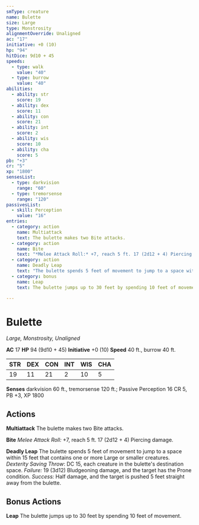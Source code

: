 ```yaml
---
smType: creature
name: Bulette
size: Large
type: Monstrosity
alignmentOverride: Unaligned
ac: "17"
initiative: +0 (10)
hp: "94"
hitDice: 9d10 + 45
speeds:
  - type: walk
    value: "40"
  - type: burrow
    value: "40"
abilities:
  - ability: str
    score: 19
  - ability: dex
    score: 11
  - ability: con
    score: 21
  - ability: int
    score: 2
  - ability: wis
    score: 10
  - ability: cha
    score: 5
pb: "+3"
cr: "5"
xp: "1800"
sensesList:
  - type: darkvision
    range: "60"
  - type: tremorsense
    range: "120"
passivesList:
  - skill: Perception
    value: "16"
entries:
  - category: action
    name: Multiattack
    text: The bulette makes two Bite attacks.
  - category: action
    name: Bite
    text: "*Melee Attack Roll:* +7, reach 5 ft. 17 (2d12 + 4) Piercing damage."
  - category: action
    name: Deadly Leap
    text: "The bulette spends 5 feet of movement to jump to a space within 15 feet that contains one or more Large or smaller creatures. *Dexterity Saving Throw*: DC 15, each creature in the bulette's destination space. *Failure:*  19 (3d12) Bludgeoning damage, and the target has the Prone condition. *Success:*  Half damage, and the target is pushed 5 feet straight away from the bulette."
  - category: bonus
    name: Leap
    text: The bulette jumps up to 30 feet by spending 10 feet of movement.

---
```


# Bulette
*Large, Monstrosity, Unaligned*

**AC** 17
**HP** 94 (9d10 + 45)
**Initiative** +0 (10)
**Speed** 40 ft., burrow 40 ft.

| STR | DEX | CON | INT | WIS | CHA |
| --- | --- | --- | --- | --- | --- |
| 19 | 11 | 21 | 2 | 10 | 5 |

**Senses** darkvision 60 ft., tremorsense 120 ft.; Passive Perception 16
CR 5, PB +3, XP 1800

## Actions

**Multiattack**
The bulette makes two Bite attacks.

**Bite**
*Melee Attack Roll:* +7, reach 5 ft. 17 (2d12 + 4) Piercing damage.

**Deadly Leap**
The bulette spends 5 feet of movement to jump to a space within 15 feet that contains one or more Large or smaller creatures. *Dexterity Saving Throw*: DC 15, each creature in the bulette's destination space. *Failure:*  19 (3d12) Bludgeoning damage, and the target has the Prone condition. *Success:*  Half damage, and the target is pushed 5 feet straight away from the bulette.

## Bonus Actions

**Leap**
The bulette jumps up to 30 feet by spending 10 feet of movement.
